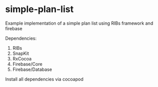 # simple-plan-list
Example implementation of a simple plan list using RIBs framework and firebase

Dependencies:
1) RIBs
2) SnapKit
3) RxCocoa
4) Firebase/Core
5) Firebase/Database

Install all dependencies via cocoapod
